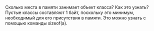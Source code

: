 Сколько места в памяти занимает объект класса? Как это узнать?  
Пустые классы составляют 1 байт, поскольку это минимум, необходимый для его присутствия в памяти. Это можно узнать с помощью команды sizeof(a).

